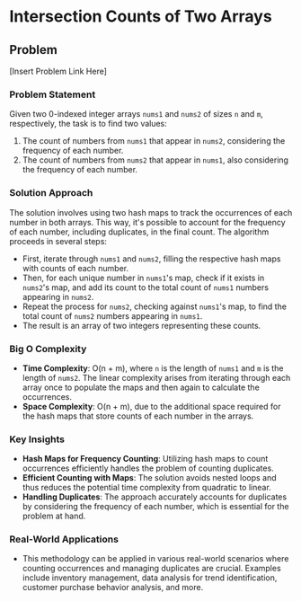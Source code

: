 # Intersection Counts of Two Arrays

## Problem
[Insert Problem Link Here]

### Problem Statement
Given two 0-indexed integer arrays `nums1` and `nums2` of sizes `n` and `m`, respectively, the task is to find two values:
1. The count of numbers from `nums1` that appear in `nums2`, considering the frequency of each number.
2. The count of numbers from `nums2` that appear in `nums1`, also considering the frequency of each number.

### Solution Approach
The solution involves using two hash maps to track the occurrences of each number in both arrays. This way, it's possible to account for the frequency of each number, including duplicates, in the final count. The algorithm proceeds in several steps:
- First, iterate through `nums1` and `nums2`, filling the respective hash maps with counts of each number.
- Then, for each unique number in `nums1`'s map, check if it exists in `nums2`'s map, and add its count to the total count of `nums1` numbers appearing in `nums2`.
- Repeat the process for `nums2`, checking against `nums1`'s map, to find the total count of `nums2` numbers appearing in `nums1`.
- The result is an array of two integers representing these counts.

### Big O Complexity
- **Time Complexity**: O(n + m), where `n` is the length of `nums1` and `m` is the length of `nums2`. The linear complexity arises from iterating through each array once to populate the maps and then again to calculate the occurrences.
- **Space Complexity**: O(n + m), due to the additional space required for the hash maps that store counts of each number in the arrays.

### Key Insights
- **Hash Maps for Frequency Counting**: Utilizing hash maps to count occurrences efficiently handles the problem of counting duplicates.
- **Efficient Counting with Maps**: The solution avoids nested loops and thus reduces the potential time complexity from quadratic to linear.
- **Handling Duplicates**: The approach accurately accounts for duplicates by considering the frequency of each number, which is essential for the problem at hand.

### Real-World Applications
- This methodology can be applied in various real-world scenarios where counting occurrences and managing duplicates are crucial. Examples include inventory management, data analysis for trend identification, customer purchase behavior analysis, and more.
